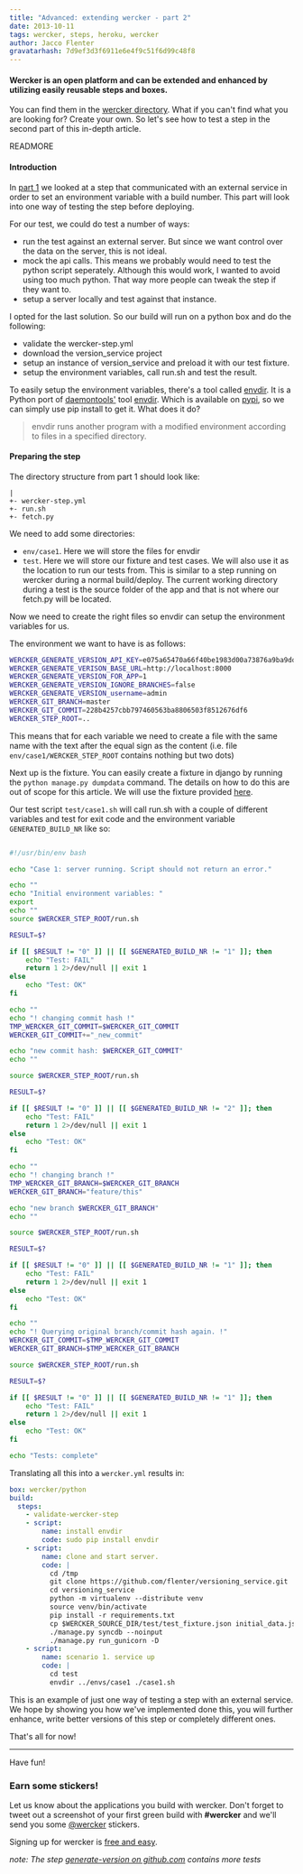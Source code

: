 ```yaml
---
title: "Advanced: extending wercker - part 2"
date: 2013-10-11
tags: wercker, steps, heroku, wercker
author: Jacco Flenter
gravatarhash: 7d9ef3d3f6911e6e4f9c51f6d99c48f8
---
```



<h4 class="subheader">
    Wercker is an open platform and can be extended and enhanced by utilizing
    easily reusable steps and boxes.
</h4>

You can find them in the <a href="https://app.wercker.com/#explore">wercker directory</a>.
What if you can't find what you are looking for? Create your own. So let's see
how to test a step in the second part of this in-depth article.

READMORE

#### Introduction

In [part 1](/2013/10/11/Extending-wercker-part-1.html) we looked at a step that
communicated with an external service in order to set an environment variable
with a build number. This part will look into one way of testing the step
before deploying.

For our test, we could do test a number of ways:

* run the test against an external server. But since we want control over the
data on the server, this is not ideal.
* mock the api calls. This means we probably would need to test the python
script seperately. Although this would work, I wanted to avoid using too much
python. That way more people can tweak the step if they want to.
* setup a server locally and test against that instance.

I opted for the last solution. So our build will run on a python box and do the
following:

* validate the wercker-step.yml
* download the version_service project
* setup an instance of version_service and preload it with our test fixture.
* setup the environment variables, call run.sh and test the result.

To easily setup the environment variables, there's a tool called
[envdir](https://github.com/jezdez/envdir). It is a Python port of
[daemontools'](http://cr.yp.to/daemontools.html)
tool [envdir](http://cr.yp.to/daemontools/envdir.html).
Which is available on [pypi](https://pypi.python.org/pypi/envdir), so we can
simply use pip install to get it. What does it do?

> envdir runs another program with a modified environment according to files in
a specified directory.

#### Preparing the step

The directory structure from part 1 should look like:

``` text
|
+- wercker-step.yml
+- run.sh
+- fetch.py
```

We need to add some directories:

* `env/case1`. Here we will store the files for envdir
* `test`. Here we will store our fixture and test cases. We will also use it as
the location to run our tests from. This is similar to a step running
on wercker during a normal build/deploy. The current working directory during
a test is the source folder of the app and that is not where our fetch.py will
be located.

Now we need to create the right files so envdir can setup the environment
variables for us.

The environment we want to have is as follows:

``` sh
WERCKER_GENERATE_VERSION_API_KEY=e075a65470a66f40be1983d00a73876a9ba9dd45
WERCKER_GENERATE_VERISON_BASE_URL=http://localhost:8000
WERCKER_GENERATE_VERSION_FOR_APP=1
WERCKER_GENERATE_VERSION_IGNORE_BRANCHES=false
WERCKER_GENERATE_VERSION_username=admin
WERCKER_GIT_BRANCH=master
WERCKER_GIT_COMMIT=228b4257cbb797460563ba8806503f8512676df6
WERCKER_STEP_ROOT=..
```

This means that for each variable we need to create a file with the same name with
the text after the equal sign as the content (i.e. file
`env/case1/WERCKER_STEP_ROOT` contains nothing but two dots)

Next up is the fixture. You can easily create a fixture in django by running
the `python manage.py dumpdata` command. The details on how to do this are out
of scope for this article. We will use the fixture provided
[here](https://raw.github.com/flenter/step-generate-version/master/test/test_fixture.json).

Our test script `test/case1.sh` will call run.sh with a couple of different
variables and test for exit code and the environment variable `GENERATED_BUILD_NR`
like so:

``` sh

#!/usr/bin/env bash

echo "Case 1: server running. Script should not return an error."

echo ""
echo "Initial environment variables: "
export
echo ""
source $WERCKER_STEP_ROOT/run.sh

RESULT=$?

if [[ $RESULT != "0" ]] || [[ $GENERATED_BUILD_NR != "1" ]]; then
    echo "Test: FAIL"
    return 1 2>/dev/null || exit 1
else
    echo "Test: OK"
fi

echo ""
echo "! changing commit hash !"
TMP_WERCKER_GIT_COMMIT=$WERCKER_GIT_COMMIT
WERCKER_GIT_COMMIT+="_new_commit"

echo "new commit hash: $WERCKER_GIT_COMMIT"
echo ""

source $WERCKER_STEP_ROOT/run.sh

RESULT=$?

if [[ $RESULT != "0" ]] || [[ $GENERATED_BUILD_NR != "2" ]]; then
    echo "Test: FAIL"
    return 1 2>/dev/null || exit 1
else
    echo "Test: OK"
fi

echo ""
echo "! changing branch !"
TMP_WERCKER_GIT_BRANCH=$WERCKER_GIT_BRANCH
WERCKER_GIT_BRANCH="feature/this"

echo "new branch $WERCKER_GIT_BRANCH"
echo ""

source $WERCKER_STEP_ROOT/run.sh

RESULT=$?

if [[ $RESULT != "0" ]] || [[ $GENERATED_BUILD_NR != "1" ]]; then
    echo "Test: FAIL"
    return 1 2>/dev/null || exit 1
else
    echo "Test: OK"
fi

echo ""
echo "! Querying original branch/commit hash again. !"
WERCKER_GIT_COMMIT=$TMP_WERCKER_GIT_COMMIT
WERCKER_GIT_BRANCH=$TMP_WERCKER_GIT_BRANCH

source $WERCKER_STEP_ROOT/run.sh

RESULT=$?

if [[ $RESULT != "0" ]] || [[ $GENERATED_BUILD_NR != "1" ]]; then
    echo "Test: FAIL"
    return 1 2>/dev/null || exit 1
else
    echo "Test: OK"
fi

echo "Tests: complete"
```



Translating all this into a `wercker.yml` results in:

``` yaml
box: wercker/python
build:
  steps:
    - validate-wercker-step
    - script:
        name: install envdir
        code: sudo pip install envdir
    - script:
        name: clone and start server.
        code: |
          cd /tmp
          git clone https://github.com/flenter/versioning_service.git
          cd versioning_service
          python -m virtualenv --distribute venv
          source venv/bin/activate
          pip install -r requirements.txt
          cp $WERCKER_SOURCE_DIR/test/test_fixture.json initial_data.json
          ./manage.py syncdb --noinput
          ./manage.py run_gunicorn -D
    - script:
        name: scenario 1. service up
        code: |
          cd test
          envdir ../envs/case1 ./case1.sh
```

This is an example of just one way of testing a step with an external service.
We hope by showing you how we've implemented done this, you will further
enhance, write better versions of this step or completely different ones.

That's all for now!

---

Have fun!


### Earn some stickers!

Let us know about the applications you build with wercker. Don't forget to tweet out a screenshot of your first green build with **#wercker** and we'll send you some [@wercker](http://twitter.com/wercker) stickers.

Signing up for wercker is [free and easy](https://app.wercker.com/users/new/).

_note: The step [generate-version on github.com](https://github.com/flenter/step-generate-version) contains
more tests_
